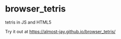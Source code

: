 # browser_tetris
tetris in JS and HTML5

Try it out at https://almost-jay.github.io/browser_tetris/
